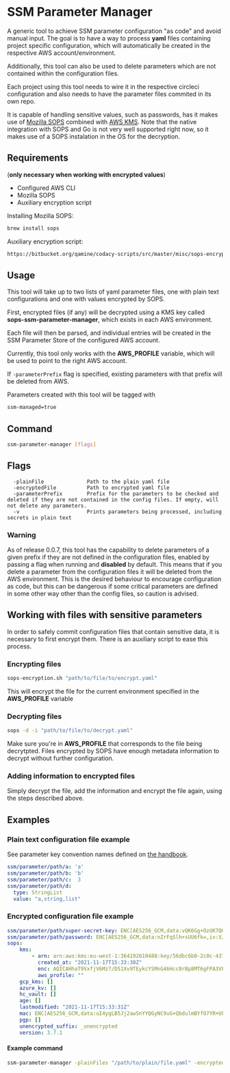 # SSM Parameter Manager

A generic tool to achieve SSM parameter configuration "as code" and avoid manual input. The goal is to have a way to process **yaml** files containing project specific configuration, which will automatically be created in the respective AWS account/environment. 

Additionally, this tool can also be used to delete parameters which are not contained within the configuration files.

Each project using this tool needs to wire it in the respective circleci configuration and also needs to have the parameter files commited in its own repo.

It is capable of handling sensitive values, such as passwords, has it makes use of [Mozilla SOPS](https://github.com/mozilla/sops) combined with [AWS KMS](https://aws.amazon.com/kms/). Note that the native integration with SOPS and Go is not very well supported right now, so it makes use of a SOPS instalation in the OS for the decryption.

## Requirements

(**only necessary when working with encrypted values**)

*   Configured AWS CLI
*   Mozilla SOPS 
*   Auxiliary encryption script

Installing Mozilla SOPS: 
````sh
brew install sops
````
Auxiliary encryption script:
````sh
https://bitbucket.org/qamine/codacy-scripts/src/master/misc/sops-encryption.sh
````

## Usage

This tool will take up to two lists of yaml parameter files, one with plain text configurations and one with values encrypted by SOPS.

First, encrypted files (if any) will be decrypted using a KMS key called **sops-ssm-parameter-manager**, which exists in each AWS environment.

Each file will then be parsed, and individual entries will be created in the SSM Parameter Store of the configured AWS account.

Currently, this tool only works with the **AWS_PROFILE** variable, which will be used to point to the right AWS account.

If `-parameterPrefix` flag is specified, existing parameters with that prefix will be deleted from AWS.

Parameters created with this tool will be tagged with

```sh
ssm-managed=true
```

## Command

```sh
ssm-parameter-manager [flags]
```

## Flags

```
  -plainFile              Path to the plain yaml file
  -encryptedFile          Path to encrypted yaml file
  -parameterPrefix        Prefix for the parameters to be checked and deleted if they are not contained in the config files. If empty, will not delete any parameters.
  -v                      Prints parameters being processed, including secrets in plain text
```

### Warning

As of release 0.0.7, this tool has the capability to delete parameters of a given prefix if they are not defined in the configuration files, enabled by passing a flag when running and **disabled** by default. This means that if you delete a parameter from the configuration files it will be deleted from the AWS environment. This is the desired behaviour to encourage configuration as code, but this can be dangerous if some critical parameters are defined in some other way other than the config files, so caution is advised.

## Working with files with sensitive parameters

In order to safely commit configuration files that contain sensitive data, it is necessary to first encrypt them. There is an auxiliary script to ease this process.

### Encrypting files

```sh
sops-encryption.sh "path/to/file/to/encrypt.yaml" 
```
This will encrypt the file for the current environment specified in the **AWS_PROFILE** variable

### Decrypting files

```sh
sops -d -i "path/to/file/to/decrypt.yaml" 
```

Make sure you're in **AWS_PROFILE** that corresponds to the file being decrytpted. Files encrypted by SOPS have enough metadata information to decrypt without further configuration.

### Adding information to encrypted files

Simply decrypt the file, add the information and encrypt the file again, using the steps described above.

## Examples

### Plain text configuration file example

See parameter key convention names defined on [the handbook](https://handbook.dev.codacy.org/engineering/guidelines/application-parameters.html#ssm-parameter-conventions).

```yaml
ssm/parameter/path/a: 'a'
ssm/parameter/path/b: 'b'
ssm/parameter/path/c:  3
ssm/parameter/path/d:
  type: StringList
  value: "a,string,list"
```

### Encrypted configuration file example

```yaml
ssm/parameter/path/super-secret-key: ENC[AES256_GCM,data:vQK6Gg+OzUK7QQ==,iv:w6bdRet/EVwvXwDwrDaxisO/IY1sP3fN/GkvPN+euzA=,tag:2qDAm80zvxDh8UbVlQWiXA==,type:str]
ssm/parameter/path/password: ENC[AES256_GCM,data:nZrFqSlh+sUU6fk=,iv:V/QGow5xbuoHeACDgmmz3P7x/ptsh8yfC/yB//hEvPU=,tag:4b7CVFGEVL3T5IAyZ2GiOw==,type:str]
sops:
    kms:
        - arn: arn:aws:kms:eu-west-1:364192610488:key/56dbc6b0-2c0c-4370-8ddc-c081224b5998
          created_at: "2021-11-17T15:33:30Z"
          enc: AQICAHhaT9VxfjV6Mz7/D51Xv9TEykcYSMnG46Hcc8rBp8MT6gFPA3VFkp8noTBK9TpRnfBMAAAAfjB8BgkqhkiG9w0BBwagbzBtAgEAMGgGCSqGSIb3DQEHATAeBglghkgBZQMEAS4wEQQMA1QHMJykps7DVsSzAgEQgDsnK2KzEbh6C35fo221FI5WtnwIOLeLVhqyFwU5N5/73+ynWP3Fjvm/xkRH2Y+nYNzXK+mYxUHCljLluQ==
          aws_profile: ""
    gcp_kms: []
    azure_kv: []
    hc_vault: []
    age: []
    lastmodified: "2021-11-17T15:33:31Z"
    mac: ENC[AES256_GCM,data:uI4ygLB5Jj2awSnYYQGyNC9uG+QbdulmBYfO7YR+UFigXmBC2XXN9vo9tMQ5l32RYg447h9qsL+f7A8WZqfWbeIoe3T/lW4r7uEsvdsk+rX23ONczThrELYHF5YBE0wQcQDSNu5hxR2e30f755OU11ohcx159dFxyKUc1WyYUIM=,iv:2GsiXeZt3iLdUEAO2bdVZdRzqZVdnW2hdBcc62RT3Iw=,tag:oz0xFgSUZ5mC1a9vTpTpNw==,type:str]
    pgp: []
    unencrypted_suffix: _unencrypted
    version: 3.7.1

```

#### Example command
```sh
ssm-parameter-manager -plainFiles "/path/to/plain/file.yaml" -encryptedFiles "/path/to/encryptedfie.yaml"
```
